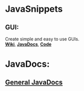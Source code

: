 # JavaSnippets

## GUI:
Create simple and easy to use GUIs.    
[**Wiki**](https://github.com/ShaneBeee/JavaSnippets/wiki/GUI), [**JavaDocs**](https://shanebeee.github.io/JavaSnippets/com/shanebeestudios/snippets/gui/GUI.html), [**Code**](https://github.com/ShaneBeee/JavaSnippets/blob/master/src/main/java/com/shanebeestudios/snippets/gui/GUI.java)

# JavaDocs:
## [**General JavaDocs**](https://shanebeee.github.io/JavaSnippets/)
